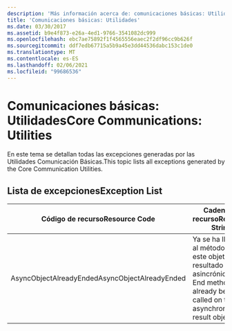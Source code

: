 ```yaml
---
description: 'Más información acerca de: comunicaciones básicas: Utilidades'
title: 'Comunicaciones básicas: Utilidades'
ms.date: 03/30/2017
ms.assetid: b9e4f873-e26a-4ed1-9766-3541082dc999
ms.openlocfilehash: ebc7ae75892f1f4565556eaec2f2df96cc9b626f
ms.sourcegitcommit: ddf7edb67715a5b9a45e3dd44536dabc153c1de0
ms.translationtype: MT
ms.contentlocale: es-ES
ms.lasthandoff: 02/06/2021
ms.locfileid: "99686536"
---
```

# <a name="core-communications-utilities"></a><span data-ttu-id="a24af-103">Comunicaciones básicas: Utilidades</span><span class="sxs-lookup"><span data-stu-id="a24af-103">Core Communications: Utilities</span></span>

<span data-ttu-id="a24af-104">En este tema se detallan todas las excepciones generadas por las Utilidades Comunicación Básicas.</span><span class="sxs-lookup"><span data-stu-id="a24af-104">This topic lists all exceptions generated by the Core Communication Utilities.</span></span>  
  
## <a name="exception-list"></a><span data-ttu-id="a24af-105">Lista de excepciones</span><span class="sxs-lookup"><span data-stu-id="a24af-105">Exception List</span></span>  
  
|<span data-ttu-id="a24af-106">Código de recurso</span><span class="sxs-lookup"><span data-stu-id="a24af-106">Resource Code</span></span>|<span data-ttu-id="a24af-107">Cadena de recurso</span><span class="sxs-lookup"><span data-stu-id="a24af-107">Resource String</span></span>|  
|-------------------|---------------------|  
|<span data-ttu-id="a24af-108">AsyncObjectAlreadyEnded</span><span class="sxs-lookup"><span data-stu-id="a24af-108">AsyncObjectAlreadyEnded</span></span>|<span data-ttu-id="a24af-109">Ya se ha llamado al método End en este objeto de resultado asincrónico.</span><span class="sxs-lookup"><span data-stu-id="a24af-109">The End method has already been called on this asynchronous result object.</span></span>|
